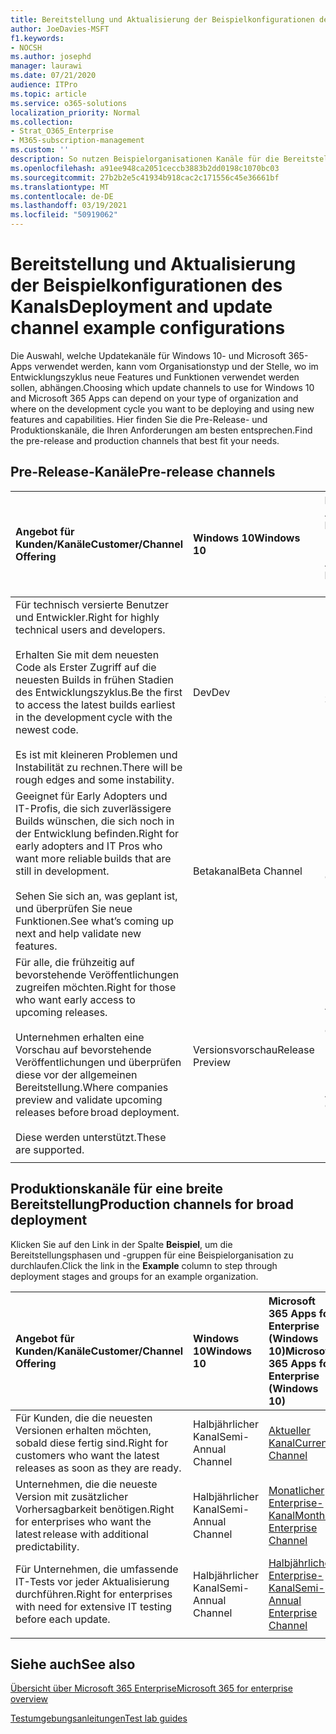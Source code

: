 ```yaml
---
title: Bereitstellung und Aktualisierung der Beispielkonfigurationen des Kanals
author: JoeDavies-MSFT
f1.keywords:
- NOCSH
ms.author: josephd
manager: laurawi
ms.date: 07/21/2020
audience: ITPro
ms.topic: article
ms.service: o365-solutions
localization_priority: Normal
ms.collection:
- Strat_O365_Enterprise
- M365-subscription-management
ms.custom: ''
description: So nutzen Beispielorganisationen Kanäle für die Bereitstellung und Aktualisierung.
ms.openlocfilehash: a91ee948ca2051ceccb3883b2dd0198c1070bc03
ms.sourcegitcommit: 27b2b2e5c41934b918cac2c171556c45e36661bf
ms.translationtype: MT
ms.contentlocale: de-DE
ms.lasthandoff: 03/19/2021
ms.locfileid: "50919062"
---
```

# <a name="deployment-and-update-channel-example-configurations"></a><span data-ttu-id="03205-103">Bereitstellung und Aktualisierung der Beispielkonfigurationen des Kanals</span><span class="sxs-lookup"><span data-stu-id="03205-103">Deployment and update channel example configurations</span></span>

<span data-ttu-id="03205-104">Die Auswahl, welche Updatekanäle für Windows 10- und Microsoft 365-Apps verwendet werden, kann vom Organisationstyp und der Stelle, wo im Entwicklungszyklus neue Features und Funktionen verwendet werden sollen, abhängen.</span><span class="sxs-lookup"><span data-stu-id="03205-104">Choosing which update channels to use for Windows 10 and Microsoft 365 Apps can depend on your type of organization and where on the development cycle you want to be deploying and using new features and capabilities.</span></span> <span data-ttu-id="03205-105">Hier finden Sie die Pre-Release- und Produktionskanäle, die Ihren Anforderungen am besten entsprechen.</span><span class="sxs-lookup"><span data-stu-id="03205-105">Find the pre-release and production channels that best fit your needs.</span></span>

## <a name="pre-release-channels"></a><span data-ttu-id="03205-106">Pre-Release-Kanäle</span><span class="sxs-lookup"><span data-stu-id="03205-106">Pre-release channels</span></span>

| <span data-ttu-id="03205-107">Angebot für Kunden/Kanäle</span><span class="sxs-lookup"><span data-stu-id="03205-107">Customer/Channel Offering</span></span> | <span data-ttu-id="03205-108">Windows 10</span><span class="sxs-lookup"><span data-stu-id="03205-108">Windows 10</span></span> | <span data-ttu-id="03205-109">Microsoft 365 Apps for Enterprise (Windows 10)</span><span class="sxs-lookup"><span data-stu-id="03205-109">Microsoft 365 Apps for Enterprise (Windows 10)</span></span> |
|:-------|:-------|:-----|
| <span data-ttu-id="03205-110">Für technisch versierte Benutzer und Entwickler.</span><span class="sxs-lookup"><span data-stu-id="03205-110">Right for highly technical users and developers.</span></span> <br><br> <span data-ttu-id="03205-111">Erhalten Sie mit dem neuesten Code als Erster Zugriff auf die neuesten Builds in frühen Stadien des Entwicklungszyklus.</span><span class="sxs-lookup"><span data-stu-id="03205-111">Be the first to access the latest builds earliest in the development cycle with the newest code.</span></span> <br><br> <span data-ttu-id="03205-112">Es ist mit kleineren Problemen und Instabilität zu rechnen.</span><span class="sxs-lookup"><span data-stu-id="03205-112">There will be rough edges and some instability.</span></span> | <span data-ttu-id="03205-113">Dev</span><span class="sxs-lookup"><span data-stu-id="03205-113">Dev</span></span> | <span data-ttu-id="03205-114">Nicht zutreffend</span><span class="sxs-lookup"><span data-stu-id="03205-114">N/A</span></span> |
| <span data-ttu-id="03205-115">Geeignet für Early Adopters und IT-Profis, die sich zuverlässigere Builds wünschen, die sich noch in der Entwicklung befinden.</span><span class="sxs-lookup"><span data-stu-id="03205-115">Right for early adopters and IT Pros who want more reliable builds that are still in development.</span></span> <br><br> <span data-ttu-id="03205-116">Sehen Sie sich an, was geplant ist, und überprüfen Sie neue Funktionen.</span><span class="sxs-lookup"><span data-stu-id="03205-116">See what’s coming up next and help validate new features.</span></span> | <span data-ttu-id="03205-117">Betakanal</span><span class="sxs-lookup"><span data-stu-id="03205-117">Beta Channel</span></span> | <span data-ttu-id="03205-118">Betakanal</span><span class="sxs-lookup"><span data-stu-id="03205-118">Beta Channel</span></span> |
| <span data-ttu-id="03205-119">Für alle, die frühzeitig auf bevorstehende Veröffentlichungen zugreifen möchten.</span><span class="sxs-lookup"><span data-stu-id="03205-119">Right for those who want early access to upcoming releases.</span></span> <br><br> <span data-ttu-id="03205-120">Unternehmen erhalten eine Vorschau auf bevorstehende Veröffentlichungen und überprüfen diese vor der allgemeinen Bereitstellung.</span><span class="sxs-lookup"><span data-stu-id="03205-120">Where companies preview and validate upcoming releases before broad deployment.</span></span> <br><br> <span data-ttu-id="03205-121">Diese werden unterstützt.</span><span class="sxs-lookup"><span data-stu-id="03205-121">These are supported.</span></span> <br>  | <span data-ttu-id="03205-122">Versionsvorschau</span><span class="sxs-lookup"><span data-stu-id="03205-122">Release Preview</span></span> | <span data-ttu-id="03205-123">Aktueller Kanal (Vorschau)</span><span class="sxs-lookup"><span data-stu-id="03205-123">Current Channel (Preview)</span></span> <br><br> <span data-ttu-id="03205-124">Halbjährlicher Enterprise-Kanal (Vorschau)</span><span class="sxs-lookup"><span data-stu-id="03205-124">Semi-Annual Enterprise Channel (Preview)</span></span>|
||||

## <a name="production-channels-for-broad-deployment"></a><span data-ttu-id="03205-125">Produktionskanäle für eine breite Bereitstellung</span><span class="sxs-lookup"><span data-stu-id="03205-125">Production channels for broad deployment</span></span>

<span data-ttu-id="03205-126">Klicken Sie auf den Link in der Spalte **Beispiel**, um die Bereitstellungsphasen und -gruppen für eine Beispielorganisation zu durchlaufen.</span><span class="sxs-lookup"><span data-stu-id="03205-126">Click the link in the **Example** column to step through deployment stages and groups for an example organization.</span></span>

| <span data-ttu-id="03205-127">Angebot für Kunden/Kanäle</span><span class="sxs-lookup"><span data-stu-id="03205-127">Customer/Channel Offering</span></span> | <span data-ttu-id="03205-128">Windows 10</span><span class="sxs-lookup"><span data-stu-id="03205-128">Windows 10</span></span> | <span data-ttu-id="03205-129">Microsoft 365 Apps for Enterprise (Windows 10)</span><span class="sxs-lookup"><span data-stu-id="03205-129">Microsoft 365 Apps for Enterprise (Windows 10)</span></span> | <span data-ttu-id="03205-130">Beispiel</span><span class="sxs-lookup"><span data-stu-id="03205-130">Example</span></span> |
|:-------|:-------|:-----|:-------|
| <span data-ttu-id="03205-131">Für Kunden, die die neuesten Versionen erhalten möchten, sobald diese fertig sind.</span><span class="sxs-lookup"><span data-stu-id="03205-131">Right for customers who want the latest releases as soon as they are ready.</span></span> | <span data-ttu-id="03205-132">Halbjährlicher Kanal</span><span class="sxs-lookup"><span data-stu-id="03205-132">Semi-Annual Channel</span></span> | [<span data-ttu-id="03205-133">Aktueller Kanal</span><span class="sxs-lookup"><span data-stu-id="03205-133">Current Channel</span></span>](/deployoffice/overview-update-channels#current-channel-overview) | [<span data-ttu-id="03205-134">Neueste Versionen</span><span class="sxs-lookup"><span data-stu-id="03205-134">Latest releases</span></span>](deploy-update-channels-examples-rapid-deploy.md) |
| <span data-ttu-id="03205-135">Unternehmen, die die neueste Version mit zusätzlicher Vorhersagbarkeit benötigen.</span><span class="sxs-lookup"><span data-stu-id="03205-135">Right for enterprises who want the latest release with additional predictability.</span></span> | <span data-ttu-id="03205-136">Halbjährlicher Kanal</span><span class="sxs-lookup"><span data-stu-id="03205-136">Semi-Annual Channel</span></span> | [<span data-ttu-id="03205-137">Monatlicher Enterprise-Kanal</span><span class="sxs-lookup"><span data-stu-id="03205-137">Monthly Enterprise Channel</span></span>](/deployoffice/overview-update-channels#monthly-enterprise-channel-overview) |  |
| <span data-ttu-id="03205-138">Für Unternehmen, die umfassende IT-Tests vor jeder Aktualisierung durchführen.</span><span class="sxs-lookup"><span data-stu-id="03205-138">Right for enterprises with need for extensive IT testing before each update.</span></span> | <span data-ttu-id="03205-139">Halbjährlicher Kanal</span><span class="sxs-lookup"><span data-stu-id="03205-139">Semi-Annual Channel</span></span> | [<span data-ttu-id="03205-140">Halbjährlicher Enterprise-Kanal</span><span class="sxs-lookup"><span data-stu-id="03205-140">Semi-Annual Enterprise Channel</span></span>](/deployoffice/overview-update-channels#semi-annual-enterprise-channel-overview) |  |
|||||


## <a name="see-also"></a><span data-ttu-id="03205-141">Siehe auch</span><span class="sxs-lookup"><span data-stu-id="03205-141">See also</span></span>

[<span data-ttu-id="03205-142">Übersicht über Microsoft 365 Enterprise</span><span class="sxs-lookup"><span data-stu-id="03205-142">Microsoft 365 for enterprise overview</span></span>](microsoft-365-overview.md)

[<span data-ttu-id="03205-143">Testumgebungsanleitungen</span><span class="sxs-lookup"><span data-stu-id="03205-143">Test lab guides</span></span>](m365-enterprise-test-lab-guides.md)